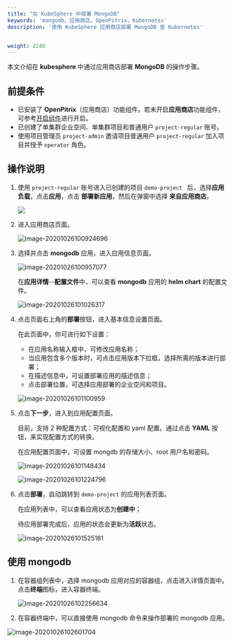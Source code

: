 ```yaml
---
title: "在 KubeSphere 中部署 MongoDB"
keywords: 'mongodb，应用商店，OpenPitrix，Kubernetes'
description: '使用 KubeSphere 应用商店部署 MongoDB 至 Kubernetes'


weight: 2240
---
```


本文介绍在 **kubesphere** 中通过应用商店部署 **MongoDB** 的操作步骤。

## 前提条件

- 已安装了 **OpenPitrix**（应用商店）功能组件。若未开启**应用商店**功能组件，可参考[开启组件](https://kubesphere.io/docs/pluggable-components/app-store/)进行开启。
- 已创建了单集群企业空间、单集群项目和普通用户 `project-regular` 账号。
- 使用项目管理员 `project-admin` 邀请项目普通用户 `project-regular` 加入项目并授予 `operator` 角色。

## 操作说明

1. 使用 `project-regular` 账号进入已创建的项目 `demo-project ` 后，选择**应用负载**，点击**应用**，点击 **部署新应用**，然后在弹窗中选择 **来自应用商店**。

   ![](https://sh1a.qingstor.com/ks-website-image/pic/image-20201021143316670.png)

2. 进入应用商店页面。

   ![image-20201026100924696](https://sh1a.qingstor.com/ks-website-image/pic/image-20201026100924696.png)

3. 选择并点击 **mongodb** 应用，进入应用信息页面。

   ![image-20201026100957077](https://sh1a.qingstor.com/ks-website-image/pic/image-20201026100957077.png)

   在**应用详情**--**配置文件**中，可以查看 **mongodb** 应用的 **helm chart** 的配置文件。

   ![image-20201026101026317](https://sh1a.qingstor.com/ks-website-image/pic/image-20201026101026317.png)

4. 点击页面右上角的**部署**按钮，进入基本信息设置页面。

   在此页面中，你可进行如下设置：

   - 在应用名称输入框中，可修改应用名称；
   - 当应用包含多个版本时，可点击应用版本下拉框，选择所需的版本进行部署；
   - 在描述信息中，可设置部署应用的描述信息；
   - 点击部署位置，可选择应用部署的企业空间和项目。

   ![image-20201026101100959](https://sh1a.qingstor.com/ks-website-image/pic/image-20201026101100959.png)

5. 点击**下一步**，进入到应用配置页面。

   目前，支持 2 种配置方式：可视化配置和 yaml 配置。通过点击 **YAML** 按钮，来实现配置方式的转换。

   在应用配置页面中，可设置 mongdb 的存储大小、root 用户名和密码。

   ![image-20201026101148434](https://sh1a.qingstor.com/ks-website-image/pic/image-20201026101148434.png)

   ![image-20201026101224796](https://sh1a.qingstor.com/ks-website-image/pic/image-20201026101224796.png)

6. 点击**部署**，自动跳转到 `demo-project` 的应用列表页面。

   在应用列表中，可以查看应用状态为**创建中**；

   待应用部署完成后，应用的状态会更新为**活跃**状态。

   ![image-20201026101525181](https://sh1a.qingstor.com/ks-website-image/pic/image-20201026101525181.png)

## 使用 mongodb

1. 在容器组列表中，选择 mongodb 应用对应的容器组，点击进入详情页面中。点击**终端**图标，进入容器终端。

   ![image-20201026102256634](https://sh1a.qingstor.com/ks-website-image/pic/image-20201026102256634.png)

2. 在容器终端中，可以直接使用 mongodb 命令来操作部署的 mongodb 应用。

![image-20201026102601704](https://sh1a.qingstor.com/ks-website-image/pic/image-20201026102601704.png)